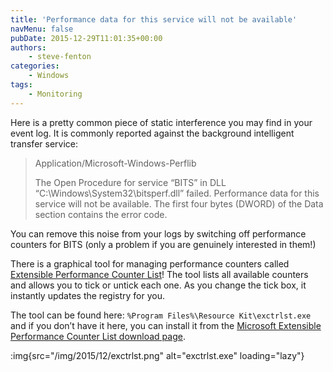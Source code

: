 ```yaml
---
title: 'Performance data for this service will not be available'
navMenu: false
pubDate: 2015-12-29T11:01:35+00:00
authors:
    - steve-fenton
categories:
    - Windows
tags:
    - Monitoring
---
```


Here is a pretty common piece of static interference you may find in your event log. It is commonly reported against the background intelligent transfer service:

> Application/Microsoft-Windows-Perflib
> 
> The Open Procedure for service “BITS” in DLL “C:\Windows\System32\bitsperf.dll” failed. Performance data for this service will not be available. The first four bytes (DWORD) of the Data section contains the error code.

You can remove this noise from your logs by switching off performance counters for BITS (only a problem if you are genuinely interested in them!)

There is a graphical tool for managing performance counters called [Extensible Performance Counter List](https://technet.microsoft.com/en-us/library/cc737958%28v=ws.10%29.aspx)! The tool lists all available counters and allows you to tick or untick each one. As you change the tick box, it instantly updates the registry for you.

The tool can be found here: `%Program Files%\Resource Kit\exctrlst.exe` and if you don’t have it here, you can install it from the [Microsoft Extensible Performance Counter List download page](http://download.microsoft.com/download/win2000platform/exctrlst/1.00.0.1/nt5/en-us/exctrlst_setup.exe).

:img{src="/img/2015/12/exctrlst.png" alt="exctrlst.exe" loading="lazy"}